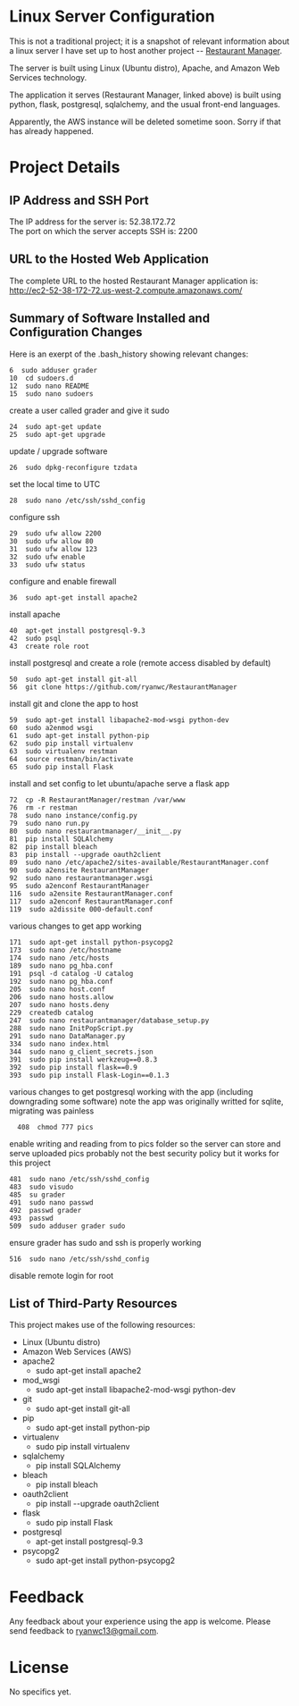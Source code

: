 # Linux Server Configuration

This is not a traditional project; it is a snapshot of relevant information about a linux server I have set up to host another project -- [Restaurant Manager](https://github.com/ryanwc/RestaurantManager).

The server is built using Linux (Ubuntu distro), Apache, and Amazon Web Services technology.

The application it serves (Restaurant Manager, linked above) is built using python, flask, postgresql, sqlalchemy, and the usual front-end languages.

Apparently, the AWS instance will be deleted sometime soon.  Sorry if that has already happened.

# Project Details

## IP Address and SSH Port

The IP address for the server is: 52.38.172.72  
The port on which the server accepts SSH is: 2200

## URL to the Hosted Web Application

The complete URL to the hosted Restaurant Manager application is:  
http://ec2-52-38-172-72.us-west-2.compute.amazonaws.com/

## Summary of Software Installed and Configuration Changes

Here is an exerpt of the .bash_history showing relevant changes:

```
6  sudo adduser grader  
10  cd sudoers.d  
12  sudo nano README  
15  sudo nano sudoers  
```  
create a user called grader and give it sudo

```
24  sudo apt-get update  
25  sudo apt-get upgrade  
```  
update / upgrade software

```
26  sudo dpkg-reconfigure tzdata  
```  
set the local time to UTC

```
28  sudo nano /etc/ssh/sshd_config  
```  
configure ssh

```
29  sudo ufw allow 2200  
30  sudo ufw allow 80  
31  sudo ufw allow 123  
32  sudo ufw enable  
33  sudo ufw status  
```  
configure and enable firewall

``` 
36  sudo apt-get install apache2  
```  
install apache

```
40  apt-get install postgresql-9.3  
42  sudo psql  
43  create role root  
```  
install postgresql and create a role (remote access disabled by default)  

```
50  sudo apt-get install git-all  
56  git clone https://github.com/ryanwc/RestaurantManager  
```  
install git and clone the app to host

```
59  sudo apt-get install libapache2-mod-wsgi python-dev  
60  sudo a2enmod wsgi  
61  sudo apt-get install python-pip  
62  sudo pip install virtualenv  
63  sudo virtualenv restman  
64  source restman/bin/activate  
65  sudo pip install Flask  
```  
install and set config to let ubuntu/apache serve a flask app

```
72  cp -R RestaurantManager/restman /var/www  
76  rm -r restman  
78  sudo nano instance/config.py  
79  sudo nano run.py  
80  sudo nano restaurantmanager/__init__.py  
81  pip install SQLAlchemy  
82  pip install bleach  
83  pip install --upgrade oauth2client  
89  sudo nano /etc/apache2/sites-available/RestaurantManager.conf  
90  sudo a2ensite RestaurantManager  
92  sudo nano restaurantmanager.wsgi  
95  sudo a2enconf RestaurantManager  
116  sudo a2ensite RestaurantManager.conf  
117  sudo a2enconf RestaurantManager.conf  
119  sudo a2dissite 000-default.conf  
```  
various changes to get app working

```
171  sudo apt-get install python-psycopg2  
173  sudo nano /etc/hostname  
174  sudo nano /etc/hosts  
189  sudo nano pg_hba.conf  
191  psql -d catalog -U catalog  
192  sudo nano pg_hba.conf  
205  sudo nano host.conf  
206  sudo nano hosts.allow  
207  sudo nano hosts.deny  
229  createdb catalog  
247  sudo nano restaurantmanager/database_setup.py  
288  sudo nano InitPopScript.py  
291  sudo nano DataManager.py  
334  sudo nano index.html  
344  sudo nano g_client_secrets.json  
391  sudo pip install werkzeug==0.8.3  
392  sudo pip install flask==0.9  
393  sudo pip install Flask-Login==0.1.3  
```  
various changes to get postgresql working with the app (including downgrading some software)
note the app was originally writted for sqlite, migrating was painless

```
  408  chmod 777 pics  
```  
enable writing and reading from to pics folder so the server can store and serve uploaded pics
probably not the best security policy but it works for this project

```
481  sudo nano /etc/ssh/sshd_config  
483  sudo visudo  
485  su grader  
491  sudo nano passwd  
492  passwd grader  
493  passwd  
509  sudo adduser grader sudo  
```  
ensure grader has sudo and ssh is properly working

```
516  sudo nano /etc/ssh/sshd_config  
```  
disable remote login for root

## List of Third-Party Resources

This project makes use of the following resources:

- Linux (Ubuntu distro)
- Amazon Web Services (AWS)
- apache2
	- sudo apt-get install apache2
- mod_wsgi
	- sudo apt-get install libapache2-mod-wsgi python-dev
- git
	- sudo apt-get install git-all
- pip
	- sudo apt-get install python-pip 
- virtualenv
	- sudo pip install virtualenv 
- sqlalchemy
	- pip install SQLAlchemy
- bleach
	- pip install bleach
- oauth2client
	- pip install --upgrade oauth2client
- flask
	- sudo pip install Flask
- postgresql
	- apt-get install postgresql-9.3
- psycopg2
	- sudo apt-get install python-psycopg2

# Feedback

Any feedback about your experience using the app is welcome.  Please send feedback to [ryanwc13@gmail.com](mailto:ryanwc13@gmail.com).

# License

No specifics yet.